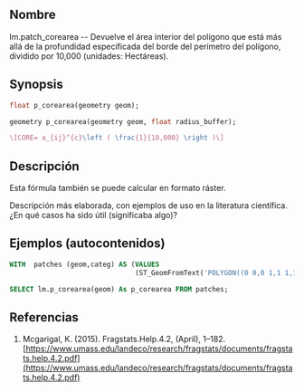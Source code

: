 ## Nombre
lm.patch_corearea --  Devuelve el área interior del polígono que está más allá de la profundidad especificada del borde del perímetro del polígono, dividido por 10,000 (unidades: Hectáreas).

## Synopsis

```sql
float p_corearea(geometry geom);

geometry p_corearea(geometry geom, float radius_buffer);
```

```tex
\[CORE= a_{ij}^{c}\left ( \frac{1}{10,000} \right )\]
```

## Descripción

Esta fórmula también se puede calcular en formato ráster.

Descripción más elaborada, con ejemplos de uso en la literatura científica. ¿En qué casos ha sido útil (significaba algo)?


## Ejemplos (autocontenidos)


```sql
WITH  patches (geom,categ) AS (VALUES
                               (ST_GeomFromText('POLYGON((0 0,0 1,1 1,1 0,0 0))',25830),'Urbano'))

SELECT lm.p_corearea(geom) As p_corearea FROM patches;
```

## Referencias

1. Mcgarigal, K. (2015). Fragstats.Help.4.2, (April), 1–182. [https://www.umass.edu/landeco/research/fragstats/documents/fragstats.help.4.2.pdf](https://www.umass.edu/landeco/research/fragstats/documents/fragstats.help.4.2.pdf)
